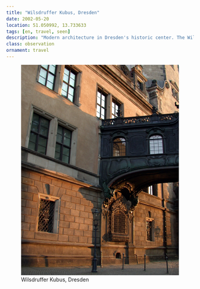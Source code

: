 ```yaml
---
title: "Wilsdruffer Kubus, Dresden"
date: 2002-05-20
location: 51.050992, 13.733633
tags: [en, travel, seen]
description: "Modern architecture in Dresden's historic center. The Wilsdruffer Kubus represents contemporary design dialogue with the city's baroque reconstruction." 
class: observation
ornament: travel
---
```


<figure>
  <img src="/assets/img/2002-05-20-wilsdruffer-kubus-dresden.jpeg" alt="Wilsdruffer Kubus, Dresden">
  <figcaption>Wilsdruffer Kubus, Dresden</figcaption>
</figure>
